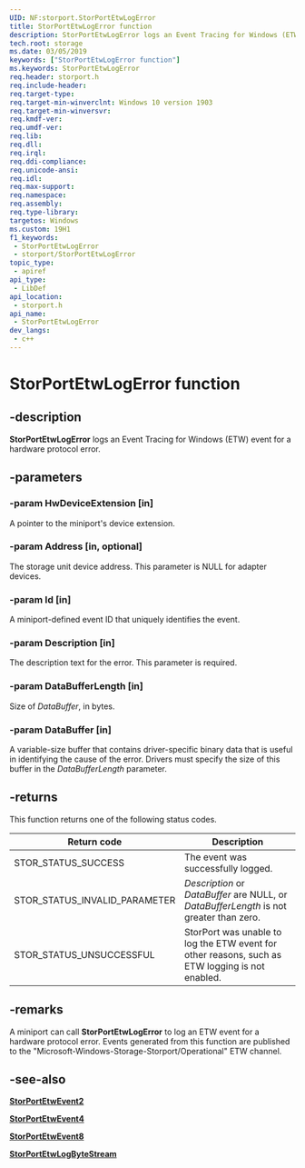 ```yaml
---
UID: NF:storport.StorPortEtwLogError
title: StorPortEtwLogError function
description: StorPortEtwLogError logs an Event Tracing for Windows (ETW) event for a hardware protocol error.
tech.root: storage
ms.date: 03/05/2019
keywords: ["StorPortEtwLogError function"]
ms.keywords: StorPortEtwLogError
req.header: storport.h
req.include-header: 
req.target-type: 
req.target-min-winverclnt: Windows 10 version 1903
req.target-min-winversvr: 
req.kmdf-ver: 
req.umdf-ver: 
req.lib: 
req.dll: 
req.irql: 
req.ddi-compliance: 
req.unicode-ansi: 
req.idl: 
req.max-support: 
req.namespace: 
req.assembly: 
req.type-library: 
targetos: Windows
ms.custom: 19H1
f1_keywords:
 - StorPortEtwLogError
 - storport/StorPortEtwLogError
topic_type:
 - apiref
api_type:
 - LibDef
api_location:
 - storport.h
api_name:
 - StorPortEtwLogError
dev_langs:
 - c++
---
```


# StorPortEtwLogError function

## -description

**StorPortEtwLogError** logs an Event Tracing for Windows (ETW) event for a hardware protocol error.

## -parameters

### -param HwDeviceExtension [in]

A pointer to the miniport's device extension.

### -param Address [in, optional]

The storage unit device address. This parameter is NULL for adapter devices.

### -param Id [in]

A miniport-defined event ID that uniquely identifies the event.

### -param Description [in]

The description text for the error. This parameter is required.

### -param DataBufferLength [in]

Size of *DataBuffer*, in bytes.

### -param DataBuffer [in]

A variable-size buffer that contains driver-specific binary data that is useful in identifying the cause of the error. Drivers must specify the size of this buffer in the *DataBufferLength* parameter.

## -returns

This function returns one of the following status codes.

| Return code | Description |
| ----------- | ----------- |
| STOR_STATUS_SUCCESS | The event was successfully logged. |
| STOR_STATUS_INVALID_PARAMETER | *Description* or *DataBuffer* are NULL, or *DataBufferLength* is not greater than zero. |
| STOR_STATUS_UNSUCCESSFUL | StorPort was unable to log the ETW event for other reasons, such as ETW logging is not enabled. |

## -remarks

A miniport can call **StorPortEtwLogError** to log an ETW event for a hardware protocol error. Events generated from this function are published to the "Microsoft-Windows-Storage-Storport/Operational" ETW channel.

## -see-also

[**StorPortEtwEvent2**](./nf-storport-storportetwevent2.md)

[**StorPortEtwEvent4**](./nf-storport-storportetwevent4.md)

[**StorPortEtwEvent8**](./nf-storport-storportetwevent8.md)

[**StorPortEtwLogByteStream**](nf-storport-storportetwlogbytestream.md)
